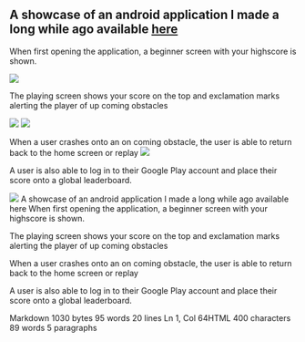 ## A showcase of an android application I made a long while ago available [here](https://play.google.com/store/apps/details?id=com.kingjulian.www.rockets)

When first opening the application, a beginner screen with your highscore is shown.

![](https://github.com/JulianM33/Android_Game/blob/images/images/home_screen.png?raw=true)


The playing screen shows your score on the top and exclamation marks alerting the player of up coming obstacles

![](https://github.com/JulianM33/Android_Game/blob/images/images/192score.png?raw=true)
![](https://github.com/JulianM33/Android_Game/blob/images/images/730score.png?raw=true)


When a user crashes onto an on coming obstacle, the user is able to return back to the home screen or replay
![](https://github.com/JulianM33/Android_Game/blob/images/images/730scoreact.png?raw=true)


A user is also able to log in to their Google Play account and place their score onto a global leaderboard.

![](https://github.com/JulianM33/Android_Game/blob/images/images/Leaderboard_SC.png?raw=true)
A showcase of an android application I made a long while ago available here
When first opening the application, a beginner screen with your highscore is shown.



The playing screen shows your score on the top and exclamation marks alerting the player of up coming obstacles




When a user crashes onto an on coming obstacle, the user is able to return back to the home screen or replay


A user is also able to log in to their Google Play account and place their score onto a global leaderboard.



Markdown 1030 bytes 95 words 20 lines Ln 1, Col 64HTML 400 characters 89 words 5 paragraphs